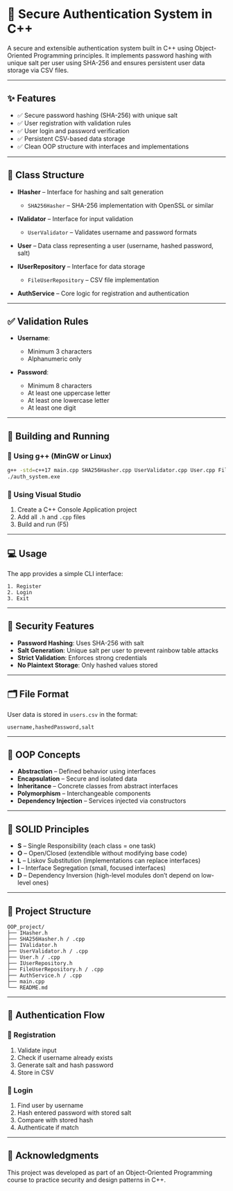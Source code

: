 
# 🔐 Secure Authentication System in C++

A secure and extensible authentication system built in C++ using Object-Oriented Programming principles. It implements password hashing with unique salt per user using SHA-256 and ensures persistent user data storage via CSV files.

---

## ✨ Features

- ✅ Secure password hashing (SHA-256) with unique salt  
- ✅ User registration with validation rules  
- ✅ User login and password verification  
- ✅ Persistent CSV-based data storage  
- ✅ Clean OOP structure with interfaces and implementations

---

## 🧩 Class Structure

- **IHasher** – Interface for hashing and salt generation  
  - `SHA256Hasher` – SHA-256 implementation with OpenSSL or similar

- **IValidator** – Interface for input validation  
  - `UserValidator` – Validates username and password formats

- **User** – Data class representing a user (username, hashed password, salt)

- **IUserRepository** – Interface for data storage  
  - `FileUserRepository` – CSV file implementation

- **AuthService** – Core logic for registration and authentication

---

## ✅ Validation Rules

- **Username**:
  - Minimum 3 characters  
  - Alphanumeric only  

- **Password**:
  - Minimum 8 characters  
  - At least one uppercase letter  
  - At least one lowercase letter  
  - At least one digit  

---

## 🔧 Building and Running

### 🔹 Using g++ (MinGW or Linux)

```bash
g++ -std=c++17 main.cpp SHA256Hasher.cpp UserValidator.cpp User.cpp FileUserRepository.cpp AuthService.cpp -o auth_system.exe
./auth_system.exe
```

### 🔹 Using Visual Studio

1. Create a C++ Console Application project  
2. Add all `.h` and `.cpp` files  
3. Build and run (F5)

---

## 💻 Usage

The app provides a simple CLI interface:

```
1. Register
2. Login
3. Exit
```

---

## 🔐 Security Features

- **Password Hashing**: Uses SHA-256 with salt  
- **Salt Generation**: Unique salt per user to prevent rainbow table attacks  
- **Strict Validation**: Enforces strong credentials  
- **No Plaintext Storage**: Only hashed values stored  

---

## 🗂️ File Format

User data is stored in `users.csv` in the format:

```
username,hashedPassword,salt
```

---

## 🧠 OOP Concepts

- **Abstraction** – Defined behavior using interfaces  
- **Encapsulation** – Secure and isolated data  
- **Inheritance** – Concrete classes from abstract interfaces  
- **Polymorphism** – Interchangeable components  
- **Dependency Injection** – Services injected via constructors  

---

## 🧱 SOLID Principles

- **S** – Single Responsibility (each class = one task)  
- **O** – Open/Closed (extendible without modifying base code)  
- **L** – Liskov Substitution (implementations can replace interfaces)  
- **I** – Interface Segregation (small, focused interfaces)  
- **D** – Dependency Inversion (high-level modules don’t depend on low-level ones)

---

## 📁 Project Structure

```
OOP_project/
├── IHasher.h
├── SHA256Hasher.h / .cpp
├── IValidator.h
├── UserValidator.h / .cpp
├── User.h / .cpp
├── IUserRepository.h
├── FileUserRepository.h / .cpp
├── AuthService.h / .cpp
├── main.cpp
└── README.md
```

---

## 🔄 Authentication Flow

### 📝 Registration
1. Validate input  
2. Check if username already exists  
3. Generate salt and hash password  
4. Store in CSV

### 🔐 Login
1. Find user by username  
2. Hash entered password with stored salt  
3. Compare with stored hash  
4. Authenticate if match

---

## 🙌 Acknowledgments

This project was developed as part of an Object-Oriented Programming course to practice security and design patterns in C++.
